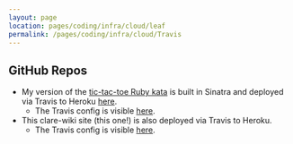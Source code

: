 ```yaml
---
layout: page
location: pages/coding/infra/cloud/leaf
permalink: /pages/coding/infra/cloud/Travis
---
```


## GitHub Repos

- My version of the [tic-tac-toe Ruby kata](https://github.com/claresudbery/tic-tac-toe-kata) is built in Sinatra and deployed via Travis to Heroku [here](https://tic-tac-toe-kata.herokuapp.com/tictactoe).
    - The Travis config is visible [here](https://github.com/claresudbery/tic-tac-toe-kata/blob/master/.travis.yml).
- This clare-wiki site (this one!) is also deployed via Travis to Heroku.
    - The Travis config is visible [here](https://github.com/claresudbery/clare-wiki-ably/blob/master/.travis.yml).

